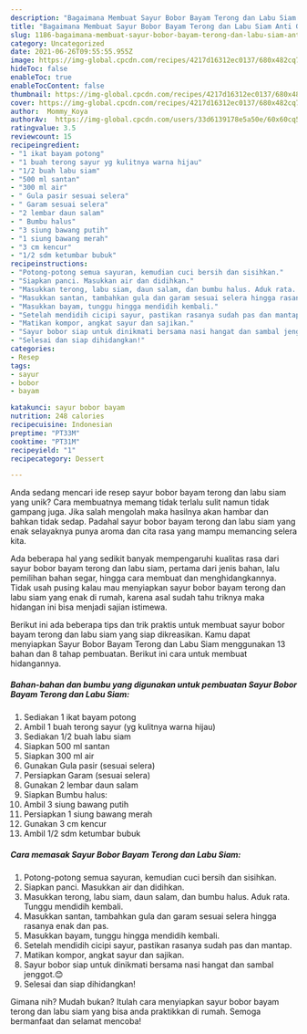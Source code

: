 ```yaml
---
description: "Bagaimana Membuat Sayur Bobor Bayam Terong dan Labu Siam Anti Gagal"
title: "Bagaimana Membuat Sayur Bobor Bayam Terong dan Labu Siam Anti Gagal"
slug: 1186-bagaimana-membuat-sayur-bobor-bayam-terong-dan-labu-siam-anti-gagal
category: Uncategorized
date: 2021-06-26T09:55:55.955Z
image: https://img-global.cpcdn.com/recipes/4217d16312ec0137/680x482cq70/sayur-bobor-bayam-terong-dan-labu-siam-foto-resep-utama.jpg
hideToc: false
enableToc: true
enableTocContent: false
thumbnail: https://img-global.cpcdn.com/recipes/4217d16312ec0137/680x482cq70/sayur-bobor-bayam-terong-dan-labu-siam-foto-resep-utama.jpg
cover: https://img-global.cpcdn.com/recipes/4217d16312ec0137/680x482cq70/sayur-bobor-bayam-terong-dan-labu-siam-foto-resep-utama.jpg
author:  Mommy_Koya
authorAv:  https://img-global.cpcdn.com/users/33d6139178e5a50e/60x60cq50/avatar.jpg
ratingvalue: 3.5
reviewcount: 15
recipeingredient:
- "1 ikat bayam potong"
- "1 buah terong sayur yg kulitnya warna hijau"
- "1/2 buah labu siam"
- "500 ml santan"
- "300 ml air"
- " Gula pasir sesuai selera"
- " Garam sesuai selera"
- "2 lembar daun salam"
- " Bumbu halus"
- "3 siung bawang putih"
- "1 siung bawang merah"
- "3 cm kencur"
- "1/2 sdm ketumbar bubuk"
recipeinstructions:
- "Potong-potong semua sayuran, kemudian cuci bersih dan sisihkan."
- "Siapkan panci. Masukkan air dan didihkan."
- "Masukkan terong, labu siam, daun salam, dan bumbu halus. Aduk rata. Tunggu mendidih kembali."
- "Masukkan santan, tambahkan gula dan garam sesuai selera hingga rasanya enak dan pas."
- "Masukkan bayam, tunggu hingga mendidih kembali."
- "Setelah mendidih cicipi sayur, pastikan rasanya sudah pas dan mantap."
- "Matikan kompor, angkat sayur dan sajikan."
- "Sayur bobor siap untuk dinikmati bersama nasi hangat dan sambal jenggot.😊"
- "Selesai dan siap dihidangkan!"
categories:
- Resep
tags:
- sayur
- bobor
- bayam

katakunci: sayur bobor bayam 
nutrition: 248 calories
recipecuisine: Indonesian
preptime: "PT33M"
cooktime: "PT31M"
recipeyield: "1"
recipecategory: Dessert

---
```



Anda sedang mencari ide resep sayur bobor bayam terong dan labu siam yang unik? Cara membuatnya memang tidak terlalu sulit namun tidak gampang juga. Jika salah mengolah maka hasilnya akan hambar dan bahkan tidak sedap. Padahal sayur bobor bayam terong dan labu siam yang enak selayaknya punya aroma dan cita rasa yang mampu memancing selera kita.


Ada beberapa hal yang sedikit banyak mempengaruhi kualitas rasa dari sayur bobor bayam terong dan labu siam, pertama dari jenis bahan, lalu pemilihan bahan segar, hingga cara membuat dan menghidangkannya. Tidak usah pusing kalau mau menyiapkan sayur bobor bayam terong dan labu siam yang enak di rumah, karena asal sudah tahu triknya maka hidangan ini bisa menjadi sajian istimewa.




Berikut ini ada beberapa tips dan trik praktis untuk membuat sayur bobor bayam terong dan labu siam yang siap dikreasikan. Kamu dapat menyiapkan Sayur Bobor Bayam Terong dan Labu Siam menggunakan 13 bahan dan 8 tahap pembuatan. Berikut ini cara untuk membuat hidangannya.

<!--inarticleads1-->

##### Bahan-bahan dan bumbu yang digunakan untuk pembuatan Sayur Bobor Bayam Terong dan Labu Siam:

1. Sediakan 1 ikat bayam potong
1. Ambil 1 buah terong sayur (yg kulitnya warna hijau)
1. Sediakan 1/2 buah labu siam
1. Siapkan 500 ml santan
1. Siapkan 300 ml air
1. Gunakan  Gula pasir (sesuai selera)
1. Persiapkan  Garam (sesuai selera)
1. Gunakan 2 lembar daun salam
1. Siapkan  Bumbu halus:
1. Ambil 3 siung bawang putih
1. Persiapkan 1 siung bawang merah
1. Gunakan 3 cm kencur
1. Ambil 1/2 sdm ketumbar bubuk




<!--inarticleads2-->

##### Cara memasak Sayur Bobor Bayam Terong dan Labu Siam:

1. Potong-potong semua sayuran, kemudian cuci bersih dan sisihkan.
1. Siapkan panci. Masukkan air dan didihkan.
1. Masukkan terong, labu siam, daun salam, dan bumbu halus. Aduk rata. Tunggu mendidih kembali.
1. Masukkan santan, tambahkan gula dan garam sesuai selera hingga rasanya enak dan pas.
1. Masukkan bayam, tunggu hingga mendidih kembali.
1. Setelah mendidih cicipi sayur, pastikan rasanya sudah pas dan mantap.
1. Matikan kompor, angkat sayur dan sajikan.
1. Sayur bobor siap untuk dinikmati bersama nasi hangat dan sambal jenggot.😊
1. Selesai dan siap dihidangkan!



Gimana nih? Mudah bukan? Itulah cara menyiapkan sayur bobor bayam terong dan labu siam yang bisa anda praktikkan di rumah. Semoga bermanfaat dan selamat mencoba!

